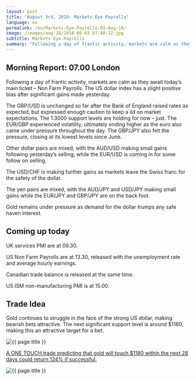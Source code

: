 ```yaml
---
layout: post
title: "August 3rd, 2018: Markets Eye Payrolls"
language: en
permalink: /en/Markets-Eye-Payrolls-03-Aug-18/
image: /images/aug-18/2018-08-03_07-48-12.jpg
subtitle: Markets Eye Payrolls
summary: "Following a day of frantic activity, markets are calm as they await today’s main ticket – Non Farm Payrolls. The US dollar index has a slight positive bias after significant gains made yesterday"
---
```

## Morning Report: 07.00 London

Following a day of frantic activity, markets are calm as they await today’s main ticket – Non Farm Payrolls. The US dollar index has a slight positive bias after significant gains made yesterday. 

The GBP/USD is unchanged so far after the Bank of England raised rates as expected, but expressed enough caution to keep a lid on market expectations. The 1.3000 support levels are holding for now – just. The EUR/GBP experienced volatility, ultimately ending higher as the euro also came under pressure throughout the day. The GBP/JPY also felt the pressure, closing at its lowest levels since June. 

Other dollar pairs are mixed, with the AUD/USD making small gains following yesterday’s selling, while the EUR/USD is coming in for some follow on selling. 

The USD/CHF is making further gains as markets leave the Swiss franc for the safety of the dollar. 

The yen pairs are mixed, with the AUD/JPY and USD/JPY making small gains while the EUR/JPY and GBP/JPY are on the back foot. 

Gold remains under pressure as demand for the dollar trumps any safe haven interest. 

## Coming up today

UK services PMI are at 09.30. 

US Non Farm Payrolls are at 13.30, released with the unemployment rate and average hourly earnings. 

Canadian trade balance is released at the same time. 

US ISM non-manufacturing PMI is at 15.00. 

## Trade Idea

Gold continues to struggle in the face of the strong US dollar, making bearish bets attractive. The next significant support level is around $1180, making this an attractive target for a bet.

<img class="post-image" src="{{ site.url }}/images/aug-18/2018-08-03_07-48-12.jpg" alt="{{ page.title }}" title="{{ page.title }}">

<a href="%LINK%%?currency=GBP&market=commodities&underlying=frxXAUUSD&formname=touchnotouch&duration_amount=28&duration_units=d&amount=10&amount_type=stake&expiry_type=duration&barrier=1180" target="_blank" rel="noopener noreferrer nofollow">A ONE TOUCH trade predicting that gold will touch $1180 within the next 28 days could return 124% if successful.</a>

<img class="post-image" src="{{ site.url }}/images/aug-18/2018-08-03_07-50-22.jpg" alt="{{ page.title }}" title="{{ page.title }}">

